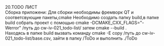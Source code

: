 20.TODO ЛИСТ  
Сборка приложени:
Для сборки необходимы фремворк QT и соответсвующие пакеты,cmake
Необходимо создать папку build,в папке build собрать проект с помощью cmake -DCMAKE_CXX_FLAGS="-Werror" /путь до cw-iv-021_todo-list/ затем cmake --build .  
Находясь в папке build вызвать команду cmake -E copy /путь до cw-iv-021_todo-list/base.csv, зайти в папку /ToDo и выполнить ./ToDo
